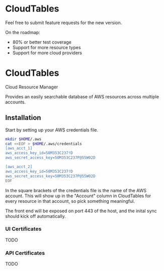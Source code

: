 # CloudTables

Feel free to submit feature requests for the new version.

On the roadmap:

* 80% or better test coverage
* Support for more resource types
* Support for more cloud providers

# CloudTables

Cloud Resource Manager

Provides an easily searchable database of AWS resources across multiple accounts.

## Installation

Start by setting up your AWS credentials file.

```sh
mkdir $HOME/.aws
cat <<EOF > $HOME/.aws/credentials
[aws_acct_1]
aws_access_key_id=50M353C237!D
aws_secret_access_key=50M353C237P@55W02D

[aws_acct_2]
aws_access_key_id=50M353C237!D
aws_secret_access_key=50M353C237P@55W02D
EOF
```

In the square brackets of the credentials file is the name of the AWS account.  This will show up in the "Account" column in CloudTables for every resource in that account, so pick something meaningful.

The front end will be exposed on port 443 of the host, and the inital sync should kick off automatically.

### UI Certificates

TODO

### API Certificates

TODO
